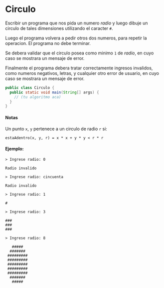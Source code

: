 Circulo
=======

Escribir un programa que nos pida un numero _radio_ y luego dibuje un circulo de tales dimensiones utilizando el caracter `#`.

Luego el programa volvera a pedir otros dos numeros, para repetir la operacion. El programa no debe terminar.

Se debera validar que el circulo posea como minimo `1` de _radio_, en cuyo caso se mostrara un mensaje de error.

Finalmente el programa debera tratar correctamente ingresos invalidos, como numeros negativos, letras, y cualquier otro error de usuario, en cuyo caso se mostrara un mensaje de error.

```java
public class Circulo {
  public static void main(String[] args) {
    // (tu algoritmo aca)
  }
}
```

#### Notas

Un punto `x`, `y` pertenece a un circulo de radio `r` si:

    estaAdentro(x, y, r) = x * x + y * y < r * r

#### Ejemplo:

```
> Ingrese radio: 0

Radio invalido

> Ingrese radio: cincuenta

Radio invalido

> Ingrese radio: 1

#

> Ingrese radio: 3

###
###
###

> Ingrese radio: 8

   #####
  #######
 #########
 #########
 #########
 #########
 #########
  #######
   #####

```
